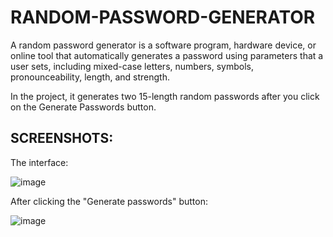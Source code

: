 # RANDOM-PASSWORD-GENERATOR

A random password generator is a software program, hardware device, or online tool that automatically generates a password using parameters that a user sets, including mixed-case letters, numbers, symbols, pronounceability, length, and strength.

In the project, it generates two 15-length random passwords after you click on the Generate Passwords button.

## SCREENSHOTS:

The interface:

![image](https://user-images.githubusercontent.com/71933835/175823184-f9d42438-f1af-4f53-b276-92d22f87a771.png)

After clicking the "Generate passwords" button:

![image](https://user-images.githubusercontent.com/71933835/175823232-b549a9f3-6c6a-4ee3-b63d-45282fbbe032.png)
